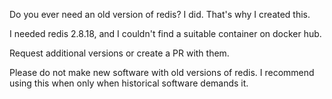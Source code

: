 Do you ever need an old version of redis? I did. That's why I created this.

I needed redis 2.8.18, and I couldn't find a suitable container on docker hub.

Request additional versions or create a PR with them.

Please do not make new software with old versions of redis. I recommend using this when only when historical software demands it.
